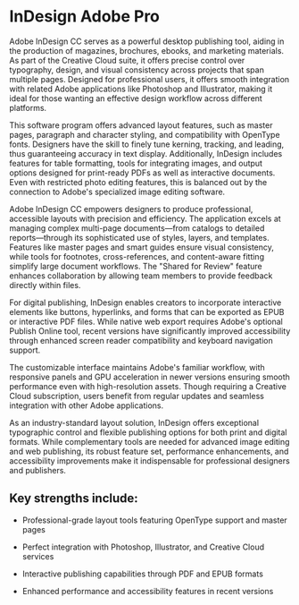 # InDesign Adobe Pro
Adobe InDesign CC serves as a powerful desktop publishing tool, aiding in the production of magazines, brochures, ebooks, and marketing materials. As part of the Creative Cloud suite, it offers precise control over typography, design, and visual consistency across projects that span multiple pages. Designed for professional users, it offers smooth integration with related Adobe applications like Photoshop and Illustrator, making it ideal for those wanting an effective design workflow across different platforms.

This software program offers advanced layout features, such as master pages, paragraph and character styling, and compatibility with OpenType fonts. Designers have the skill to finely tune kerning, tracking, and leading, thus guaranteeing accuracy in text display. Additionally, InDesign includes features for table formatting, tools for integrating images, and output options designed for print-ready PDFs as well as interactive documents. Even with restricted photo editing features, this is balanced out by the connection to Adobe's specialized image editing software.


Adobe InDesign CC empowers designers to produce professional, accessible layouts with precision and efficiency. The application excels at managing complex multi-page documents—from catalogs to detailed reports—through its sophisticated use of styles, layers, and templates. Features like master pages and smart guides ensure visual consistency, while tools for footnotes, cross-references, and content-aware fitting simplify large document workflows. The "Shared for Review" feature enhances collaboration by allowing team members to provide feedback directly within files.

For digital publishing, InDesign enables creators to incorporate interactive elements like buttons, hyperlinks, and forms that can be exported as EPUB or interactive PDF files. While native web export requires Adobe's optional Publish Online tool, recent versions have significantly improved accessibility through enhanced screen reader compatibility and keyboard navigation support.

The customizable interface maintains Adobe's familiar workflow, with responsive panels and GPU acceleration in newer versions ensuring smooth performance even with high-resolution assets. Though requiring a Creative Cloud subscription, users benefit from regular updates and seamless integration with other Adobe applications.

As an industry-standard layout solution, InDesign offers exceptional typographic control and flexible publishing options for both print and digital formats. While complementary tools are needed for advanced image editing and web publishing, its robust feature set, performance enhancements, and accessibility improvements make it indispensable for professional designers and publishers.

## Key strengths include:

- Professional-grade layout tools featuring OpenType support and master pages

- Perfect integration with Photoshop, Illustrator, and Creative Cloud services

- Interactive publishing capabilities through PDF and EPUB formats

- Enhanced performance and accessibility features in recent versions
